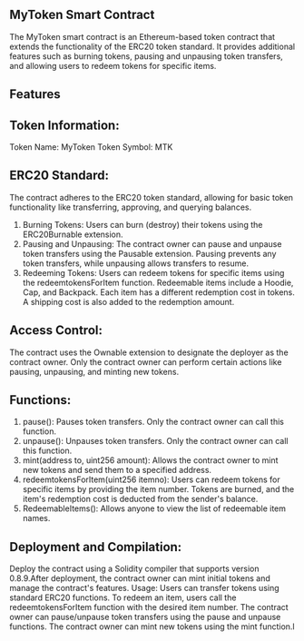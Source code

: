 ## MyToken Smart Contract
The MyToken smart contract is an Ethereum-based token contract that extends the functionality of the ERC20 token standard. It provides additional features such as burning tokens, pausing and unpausing token transfers, and allowing users to redeem tokens for specific items.

## Features
## Token Information:

Token Name: MyToken
Token Symbol: MTK

## ERC20 Standard:
The contract adheres to the ERC20 token standard, allowing for basic token functionality like transferring, approving, and querying balances.
 1. Burning Tokens: Users can burn (destroy) their tokens using the ERC20Burnable extension.
 2. Pausing and Unpausing: The contract owner can pause and unpause token transfers using the Pausable extension. Pausing prevents any token transfers, while 
    unpausing allows transfers to resume.
 3. Redeeming Tokens: Users can redeem tokens for specific items using the redeemtokensForItem function. Redeemable items include a Hoodie, Cap, and Backpack.
    Each item has a different redemption cost in tokens. A shipping cost is also added to the redemption amount.
## Access Control:
 The contract uses the Ownable extension to designate the deployer as the contract owner. Only the contract owner can perform certain actions like pausing, unpausing, and minting new tokens.
## Functions:
1. pause(): Pauses token transfers. Only the contract owner can call this function.
2. unpause(): Unpauses token transfers. Only the contract owner can call this function.
3. mint(address to, uint256 amount): Allows the contract owner to mint new tokens and send them to a specified address.
4. redeemtokensForItem(uint256 itemno): Users can redeem tokens for specific items by providing the item number. Tokens are burned, and the item's redemption cost is deducted from the sender's balance.
5. RedeemableItems(): Allows anyone to view the list of redeemable item names.

## Deployment and Compilation: 
Deploy the contract using a Solidity compiler that supports version 0.8.9.After deployment, the contract owner can mint initial tokens and manage the contract's features.
Usage: Users can transfer tokens using standard ERC20 functions.
To redeem an item, users call the redeemtokensForItem function with the desired item number.
The contract owner can pause/unpause token transfers using the pause and unpause functions.
The contract owner can mint new tokens using the mint function.l
